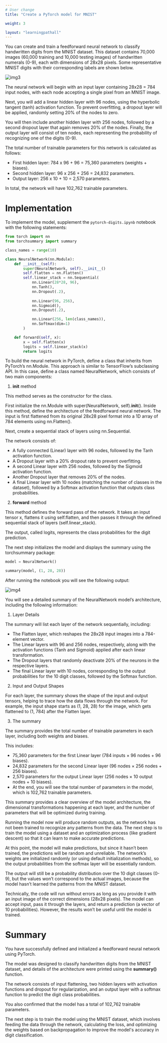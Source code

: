 ```yaml
---
# User change
title: "Create a PyTorch model for MNIST"

weight: 3

layout: "learningpathall"
---
```


You can create and train a feedforward neural network to classify handwritten digits from the MNIST dataset. This dataset contains 70,000 images (60,000 training and 10,000 testing images) of handwritten numerals (0-9), each with dimensions of 28x28 pixels. Some representative MNIST digits with their corresponding labels are shown below.

![img3](Figures/3.png)

The neural network will begin with an input layer containing 28x28 = 784 input nodes, with each node accepting a single pixel from an MNIST image. 

Next, you will add a linear hidden layer with 96 nodes, using the hyperbolic tangent (tanh) activation function. To prevent overfitting, a dropout layer will be applied, randomly setting 20% of the nodes to zero.

You will then include another hidden layer with 256 nodes, followed by a second dropout layer that again removes 20% of the nodes. Finally, the output layer will consist of ten nodes, each representing the probability of recognizing one of the digits (0-9).

The total number of trainable parameters for this network is calculated as follows:

* First hidden layer:  784 x 96 + 96 = 75,360 parameters (weights + biases).
* Second hidden layer:  96 x 256 + 256 = 24,832 parameters.
* Output layer:  256 x 10 + 10 = 2,570 parameters.

In total, the network will have 102,762 trainable parameters.

# Implementation

To implement the model, supplement the `pytorch-digits.ipynb` notebook with the following statements:

```Python
from torch import nn
from torchsummary import summary

class_names = range(10)

class NeuralNetwork(nn.Module):
    def __init__(self):
        super(NeuralNetwork, self).__init__()
        self.flatten = nn.Flatten()
        self.linear_stack = nn.Sequential(
            nn.Linear(28*28, 96),            
            nn.Tanh(),            
            nn.Dropout(.2),
            
            nn.Linear(96, 256),
            nn.Sigmoid(),
            nn.Dropout(.2),

            nn.Linear(256, len(class_names)),
            nn.Softmax(dim=1)
        )

    def forward(self, x):
        x = self.flatten(x)
        logits = self.linear_stack(x)
        return logits
```

To build the neural network in PyTorch, define a class that inherits from PyTorch’s nn.Module. This approach is similar to TensorFlow’s subclassing API. In this case, define a class named NeuralNetwork, which consists of two main components:

1. **__init__** method 

This method serves as the constructor for the class. 

First initialize the nn.Module with super(NeuralNetwork, self).__init__(). Inside this method, define the architecture of the feedforward neural network. The input is first flattened from its original 28x28 pixel format into a 1D array of 784 elements using nn.Flatten(). 

Next, create a sequential stack of layers using nn.Sequential. 

The network consists of:
* A fully connected (Linear) layer with 96 nodes, followed by the Tanh activation function.
* A Dropout layer with a 20% dropout rate to prevent overfitting.
* A second Linear layer with 256 nodes, followed by the Sigmoid activation function.
* Another Dropout layer that removes 20% of the nodes.
* A final Linear layer with 10 nodes (matching the number of classes in the dataset), followed by a Softmax activation function that outputs class probabilities.

2. **forward** method 

This method defines the forward pass of the network. It takes an input tensor x, flattens it using self.flatten, and then passes it through the defined sequential stack of layers (self.linear_stack). 

The output, called logits, represents the class probabilities for the digit prediction.

The next step initializes the model and displays the summary using the torchsummary package:

```Python
model = NeuralNetwork()

summary(model, (1, 28, 28))
```

After running the notebook you will see the following output:

![img4](Figures/04.png)

You will see a detailed summary of the NeuralNetwork model’s architecture, including the following information:

1.	Layer Details

The summary will list each layer of the network sequentially, including:

* The Flatten layer, which reshapes the 28x28 input images into a 784-element vector.
* The Linear layers with 96 and 256 nodes, respectively, along with the activation functions (Tanh and Sigmoid) applied after each linear transformation.
* The Dropout layers that randomly deactivate 20% of the neurons in the respective layers.
* The final Linear layer with 10 nodes, corresponding to the output probabilities for the 10 digit classes, followed by the Softmax function.

2. Input and Output Shapes 

For each layer, the summary shows the shape of the input and output tensors, helping to trace how the data flows through the network. For example, the input shape starts as (1, 28, 28) for the image, which gets flattened to (1, 784) after the Flatten layer.

3.	The summary 

The summary provides the total number of trainable parameters in each layer, including both weights and biases. 

This includes:

* 75,360 parameters for the first Linear layer (784 inputs × 96 nodes + 96 biases).
* 24,832 parameters for the second Linear layer (96 nodes × 256 nodes + 256 biases).
* 2,570 parameters for the output Linear layer (256 nodes × 10 output nodes + 10 biases).
* At the end, you will see the total number of parameters in the model, which is 102,762 trainable parameters.

This summary provides a clear overview of the model architecture, the dimensional transformations happening at each layer, and the number of parameters that will be optimized during training.

Running the model now will produce random outputs, as the network has not been trained to recognize any patterns from the data. The next step is to train the model using a dataset and an optimization process (like gradient descent) so that it can learn to make accurate predictions.

At this point, the model will make predictions, but since it hasn’t been trained, the predictions will be random and unreliable. The network’s weights are initialized randomly (or using default initialization methods), so the output probabilities from the softmax layer will be essentially random.

The output will still be a probability distribution over the 10 digit classes (0-9), but the values won’t correspond to the actual images, because the model hasn’t learned the patterns from the MNIST dataset.

Technically, the code will run without errors as long as you provide it with an input image of the correct dimensions (28x28 pixels). The model can accept input, pass it through the layers, and return a prediction (a vector of 10 probabilities). However, the results won’t be useful until the model is trained.

# Summary

You have successfully defined and initialized a feedforward neural network using PyTorch. 

The model was designed to classify handwritten digits from the MNIST dataset, and details of the architecture were printed using the **summary()** function. 

The network consists of input flattening, two hidden layers with activation functions and dropout for regularization, and an output layer with a softmax function to predict the digit class probabilities. 

You also confirmed that the model has a total of 102,762 trainable parameters.

The next step is to train the model using the MNIST dataset, which involves feeding the data through the network, calculating the loss, and optimizing the weights based on backpropagation to improve the model's accuracy in digit classification.
